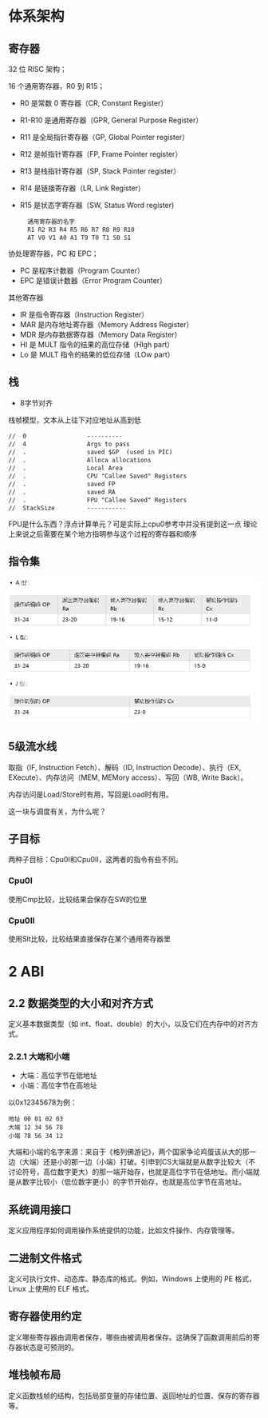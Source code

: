 # 体系架构 #
## 寄存器 ##
32 位 RISC 架构；

16 个通用寄存器，R0 到 R15；

- R0 是常数 0 寄存器（CR, Constant Register）
- R1-R10 是通用寄存器（GPR, General Purpose Register）
- R11 是全局指针寄存器（GP, Global Pointer register）
- R12 是帧指针寄存器（FP, Frame Pointer register）
- R13 是栈指针寄存器（SP, Stack Pointer register）
- R14 是链接寄存器（LR, Link Register）
- R15 是状态字寄存器（SW, Status Word register)

		通用寄存器的名字
		R1 R2 R3 R4 R5 R6 R7 R8 R9 R10
		AT V0 V1 A0 A1 T9 T0 T1 S0 S1

协处理寄存器，PC 和 EPC；

- PC 是程序计数器（Program Counter）
- EPC 是错误计数器（Error Program Counter）

其他寄存器

- IR 是指令寄存器（Instruction Register）
- MAR 是内存地址寄存器（Memory Address Register）
- MDR 是内存数据寄存器（Memory Data Register）
- HI 是 MULT 指令的结果的高位存储（HIgh part）
- Lo 是 MULT 指令的结果的低位存储（LOw part）
## 栈 ##
- 8字节对齐

栈帧模型，文本从上往下对应地址从高到低

	//  0                 ----------
	//  4                 Args to pass
	//  .                 saved $GP  (used in PIC)
	//  .                 Alloca allocations
	//  .                 Local Area
	//  .                 CPU "Callee Saved" Registers
	//  .                 saved FP
	//  .                 saved RA
	//  .                 FPU "Callee Saved" Registers
	//  StackSize         -----------
FPU是什么东西？浮点计算单元？可是实际上cpu0参考中并没有提到这一点
理论上来说之后需要在某个地方指明参与这个过程的寄存器和顺序

## 指令集 ##

![3类指令](cpu_imgs/1-指令格式.png)

## 5级流水线 ##
取指（IF, Instruction Fetch）、解码（ID, Instruction Decode）、执行（EX, EXecute）、内存访问（MEM, MEMory access）、写回（WB, Write Back）。

内存访问是Load/Store时有用，写回是Load时有用。

这一块与调度有关，为什么呢？

## 子目标 ##
两种子目标：Cpu0I和Cpu0II，这两者的指令有些不同。

### Cpu0I ###
使用Cmp比较，比较结果会保存在SW的位里
### Cpu0II ###
使用Slt比较，比较结果直接保存在某个通用寄存器里
# 2 ABI #




## 2.2 数据类型的大小和对齐方式 ##

定义基本数据类型（如 int、float、double）的大小，以及它们在内存中的对齐方式。

### 2.2.1 大端和小端 ###
- 大端：高位字节在低地址
- 小端：高位字节在高地址

以0x12345678为例：

    地址 00 01 02 03
	大端 12 34 56 78
	小端 78 56 34 12
大端和小端的名字来源：来自于《格列佛游记》，两个国家争论鸡蛋该从大的那一边（大端）还是小的那一边（小端）打破。引申到CS大端就是从数字比较大（不讨论符号，高位数字更大）的那一端开始存，也就是高位字节在低地址。而小端就是从数字比较小（低位数字更小）的字节开始存，也就是高位字节在高地址。
## 系统调用接口 ##

定义应用程序如何调用操作系统提供的功能，比如文件操作、内存管理等。

## 二进制文件格式 ##

定义可执行文件、动态库、静态库的格式。例如，Windows 上使用的 PE 格式，Linux 上使用的 ELF 格式。

## 寄存器使用约定 ##

定义哪些寄存器由调用者保存，哪些由被调用者保存。这确保了函数调用前后的寄存器状态是可预测的。

## 堆栈帧布局 ##

定义函数栈帧的结构，包括局部变量的存储位置、返回地址的位置、保存的寄存器等。
